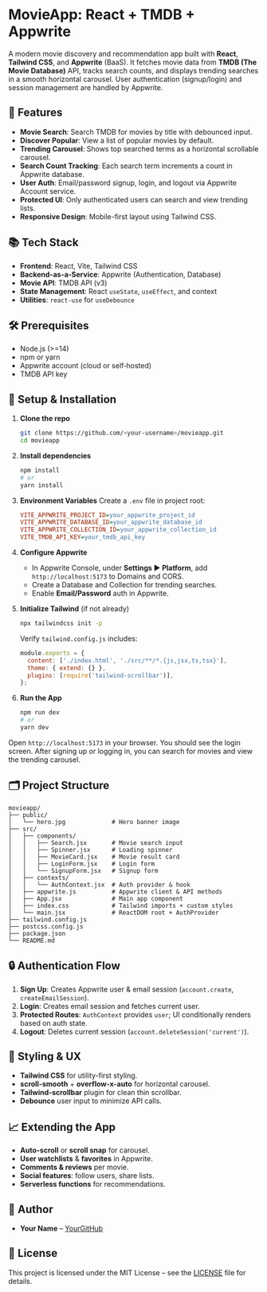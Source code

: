 # MovieApp: React + TMDB + Appwrite

A modern movie discovery and recommendation app built with **React**, **Tailwind CSS**, and **Appwrite** (BaaS). It fetches movie data from **TMDB (The Movie Database)** API, tracks search counts, and displays trending searches in a smooth horizontal carousel. User authentication (signup/login) and session management are handled by Appwrite.

## 🚀 Features

* **Movie Search**: Search TMDB for movies by title with debounced input.
* **Discover Popular**: View a list of popular movies by default.
* **Trending Carousel**: Shows top searched terms as a horizontal scrollable carousel.
* **Search Count Tracking**: Each search term increments a count in Appwrite database.
* **User Auth**: Email/password signup, login, and logout via Appwrite Account service.
* **Protected UI**: Only authenticated users can search and view trending lists.
* **Responsive Design**: Mobile-first layout using Tailwind CSS.

## 📚 Tech Stack

* **Frontend**: React, Vite, Tailwind CSS
* **Backend-as-a-Service**: Appwrite (Authentication, Database)
* **Movie API**: TMDB API (v3)
* **State Management**: React `useState`, `useEffect`, and context
* **Utilities**: `react-use` for `useDebounce`

## 🛠️ Prerequisites

* Node.js (>=14)
* npm or yarn
* Appwrite account (cloud or self‑hosted)
* TMDB API key

## 🔧 Setup & Installation

1. **Clone the repo**

   ```bash
   git clone https://github.com/<your-username>/movieapp.git
   cd movieapp
   ```

2. **Install dependencies**

   ```bash
   npm install
   # or
   yarn install
   ```

3. **Environment Variables**
   Create a `.env` file in project root:

   ```ini
   VITE_APPWRITE_PROJECT_ID=your_appwrite_project_id
   VITE_APPWRITE_DATABASE_ID=your_appwrite_database_id
   VITE_APPWRITE_COLLECTION_ID=your_appwrite_collection_id
   VITE_TMDB_API_KEY=your_tmdb_api_key
   ```

4. **Configure Appwrite**

   * In Appwrite Console, under **Settings ▶ Platform**, add `http://localhost:5173` to Domains and CORS.
   * Create a Database and Collection for trending searches.
   * Enable **Email/Password** auth in Appwrite.

5. **Initialize Tailwind** (if not already)

   ```bash
   npx tailwindcss init -p
   ```

   Verify `tailwind.config.js` includes:

   ```js
   module.exports = {
     content: ['./index.html', './src/**/*.{js,jsx,ts,tsx}'],
     theme: { extend: {} },
     plugins: [require('tailwind-scrollbar')],
   };
   ```

6. **Run the App**

   ```bash
   npm run dev
   # or
   yarn dev
   ```

Open `http://localhost:5173` in your browser. You should see the login screen. After signing up or logging in, you can search for movies and view the trending carousel.

## 🗂️ Project Structure

```
movieapp/
├── public/
│   └── hero.jpg             # Hero banner image
├── src/
│   ├── components/
│   │   ├── Search.jsx       # Movie search input
│   │   ├── Spinner.jsx      # Loading spinner
│   │   ├── MovieCard.jsx    # Movie result card
│   │   ├── LoginForm.jsx    # Login form
│   │   └── SignupForm.jsx   # Signup form
│   ├── contexts/
│   │   └── AuthContext.jsx  # Auth provider & hook
│   ├── appwrite.js          # Appwrite client & API methods
│   ├── App.jsx              # Main app component
│   ├── index.css            # Tailwind imports + custom styles
│   └── main.jsx             # ReactDOM root + AuthProvider
├── tailwind.config.js
├── postcss.config.js
├── package.json
└── README.md
```

## 🔒 Authentication Flow

1. **Sign Up**: Creates Appwrite user & email session (`account.create`, `createEmailSession`).
2. **Login**: Creates email session and fetches current user.
3. **Protected Routes**: `AuthContext` provides `user`; UI conditionally renders based on auth state.
4. **Logout**: Deletes current session (`account.deleteSession('current')`).

## 🎨 Styling & UX

* **Tailwind CSS** for utility-first styling.
* **scroll-smooth** + **overflow-x-auto** for horizontal carousel.
* **Tailwind‑scrollbar** plugin for clean thin scrollbar.
* **Debounce** user input to minimize API calls.

## 📈 Extending the App

* **Auto-scroll** or **scroll snap** for carousel.
* **User watchlists** & **favorites** in Appwrite.
* **Comments & reviews** per movie.
* **Social features**: follow users, share lists.
* **Serverless functions** for recommendations.

## 👤 Author

* **Your Name** – [YourGitHub](https://github.com/<turbocyborg>)

## 📄 License

This project is licensed under the MIT License – see the [LICENSE](LICENSE) file for details.
